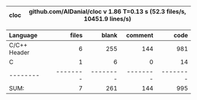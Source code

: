 cloc|github.com/AlDanial/cloc v 1.86  T=0.13 s (52.3 files/s, 10451.9 lines/s)
--- | ---

Language|files|blank|comment|code
:-------|-------:|-------:|-------:|-------:
C/C++ Header|6|255|144|981
C|1|6|0|14
--------|--------|--------|--------|--------
SUM:|7|261|144|995

